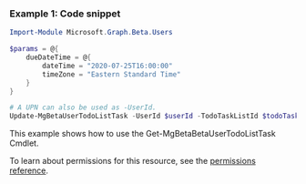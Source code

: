 ### Example 1: Code snippet

```powershellImport-Module Microsoft.Graph.Beta.Users

$params = @{
	dueDateTime = @{
		dateTime = "2020-07-25T16:00:00"
		timeZone = "Eastern Standard Time"
	}
}

# A UPN can also be used as -UserId.
Update-MgBetaUserTodoListTask -UserId $userId -TodoTaskListId $todoTaskListId -TodoTaskId $todoTaskId -BodyParameter $params
```
This example shows how to use the Get-MgBetaBetaUserTodoListTask Cmdlet.
To learn about permissions for this resource, see the [permissions reference](/graph/permissions-reference).

